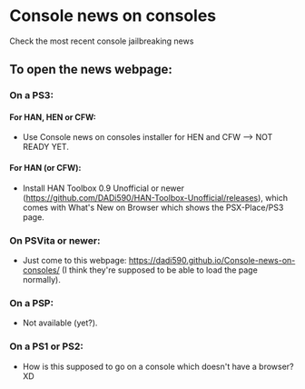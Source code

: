 # Console news on consoles
Check the most recent console jailbreaking news

## To open the news webpage:
### On a PS3:
#### For HAN, HEN or CFW:
- Use Console news on consoles installer for HEN and CFW --> NOT READY YET.
#### For HAN (or CFW):
- Install HAN Toolbox 0.9 Unofficial or newer (https://github.com/DADi590/HAN-Toolbox-Unofficial/releases), which comes with What's New on Browser which shows the PSX-Place/PS3 page.

### On PSVita or newer:
- Just come to this webpage: https://dadi590.github.io/Console-news-on-consoles/ (I think they're supposed to be able to load the page normally).

### On a PSP:
- Not available (yet?).

### On a PS1 or PS2:
- How is this supposed to go on a console which doesn't have a browser? XD
